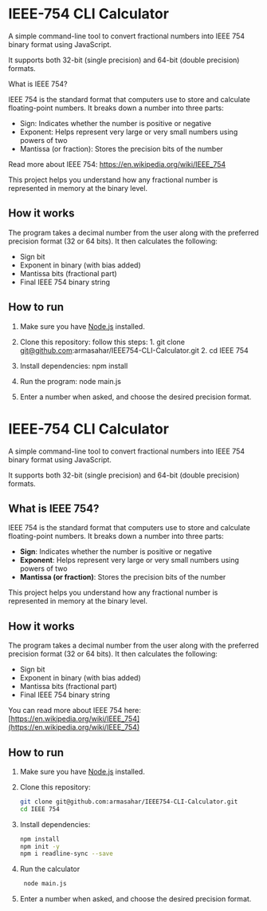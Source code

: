 
# IEEE-754 CLI Calculator 

A simple command-line tool to convert fractional numbers into IEEE 754 binary format using JavaScript.

It supports both 32-bit (single precision) and 64-bit (double precision) formats.

What is IEEE 754?

IEEE 754 is the standard format that computers use to store and calculate floating-point numbers. It breaks down a number into three parts:

- Sign: Indicates whether the number is positive or negative
- Exponent: Helps represent very large or very small numbers using powers of two
- Mantissa (or fraction):  Stores the precision bits of the number

Read more about IEEE 754: https://en.wikipedia.org/wiki/IEEE_754

This project helps you understand how any fractional number is represented in memory at the binary level.

## How it works

The program takes a decimal number from the user along with the preferred precision format (32 or 64 bits). It then calculates the following:

- Sign bit
- Exponent in binary (with bias added)
- Mantissa bits (fractional part)
- Final IEEE 754 binary string


## How to run

1. Make sure you have [Node.js](https://nodejs.org/) installed.

2. Clone this repository:
    follow this steps: 
        1. git clone git@github.com:armasahar/IEEE754-CLI-Calculator.git
        2. cd IEEE 754 

3. Install dependencies:
    npm install

4. Run the program:
    node main.js 

5. Enter a number when asked, and choose the desired precision format.



# IEEE-754 CLI Calculator

A simple command-line tool to convert fractional numbers into IEEE 754 binary format using JavaScript.

It supports both 32-bit (single precision) and 64-bit (double precision) formats.

## What is IEEE 754?

IEEE 754 is the standard format that computers use to store and calculate floating-point numbers. It breaks down a number into three parts:

- **Sign**: Indicates whether the number is positive or negative  
- **Exponent**: Helps represent very large or very small numbers using powers of two  
- **Mantissa (or fraction)**: Stores the precision bits of the number  

This project helps you understand how any fractional number is represented in memory at the binary level.

## How it works

The program takes a decimal number from the user along with the preferred precision format (32 or 64 bits). It then calculates the following:

- Sign bit  
- Exponent in binary (with bias added)  
- Mantissa bits (fractional part)  
- Final IEEE 754 binary string  

You can read more about IEEE 754 here:  
[https://en.wikipedia.org/wiki/IEEE_754](https://en.wikipedia.org/wiki/IEEE_754)

## How to run

1. Make sure you have [Node.js](https://nodejs.org/) installed.

2. Clone this repository:

   ```bash
   git clone git@github.com:armasahar/IEEE754-CLI-Calculator.git
   cd IEEE 754

3. Install dependencies:
   ```bash
   npm install
   npm init -y
   npm i readline-sync --save

4. Run the calculator
   ```bash
    node main.js 

5. Enter a number when asked, and choose the desired precision format.
